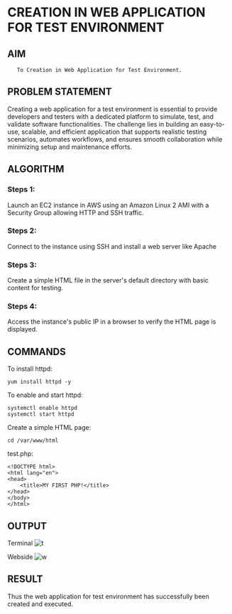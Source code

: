  # CREATION IN WEB APPLICATION FOR TEST ENVIRONMENT
  ## AIM
       To Creation in Web Application for Test Environment.
## PROBLEM STATEMENT
   Creating a web application for a test environment is essential to provide developers and testers with a dedicated platform to simulate, test, and validate software functionalities. The challenge lies in building an easy-to-use, scalable, and efficient application that supports realistic testing scenarios, automates workflows, and ensures smooth collaboration while minimizing setup and maintenance efforts.

## ALGORITHM
 ### Steps 1:
 Launch an EC2 instance in AWS using an Amazon Linux 2 AMI with a Security Group allowing HTTP and SSH traffic.
 ### Steps 2:
 Connect to the instance using SSH and install a web server like Apache
 ### Steps 3:
 Create a simple HTML file in the server's default directory with basic content for testing.
 ### Steps 4:
 Access the instance's public IP in a browser to verify the HTML page is displayed.

## COMMANDS
To install httpd:
```
yum install httpd -y
```
To enable and start httpd:
```
systemctl enable httpd
systemctl start httpd
```
Create a simple HTML page:
```
cd /var/www/html
```
test.php:
```
<!DOCTYPE html>
<html lang="en">
<head>
    <title>MY FIRST PHP!</title>
</head>
</body>
</html>
```
## OUTPUT
Terminal
![t](https://github.com/user-attachments/assets/c8fb0589-ff30-4e3d-a406-69660069c12f)


Webside
![w](https://github.com/user-attachments/assets/e19ed4e4-9a74-4dc8-81c2-ff54c4188284)


## RESULT
 
Thus the web application for test environment has successfully been created and executed.
  


